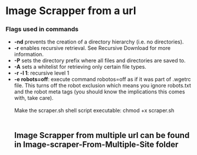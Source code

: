 <h1>Image Scrapper from a url</h1>
<h3>Flags used in commands</h3>
<ul>
  <li><b>-nd</b> prevents the creation of a directory hierarchy (i.e. no directories).</li>
  <li><b>-r</b> enables recursive retrieval. See Recursive Download for more information.</li>
  <li><b>-P</b> sets the directory prefix where all files and directories are saved to.</li>
  <li><b>-A</b> sets a whitelist for retrieving only certain file types.</li>
  <li><b>-r -l 1</b>: recursive level 1</li>
  <li><b>-e robots=off</b>: execute command robotos=off as if it was part of .wgetrc file. This turns off the robot exclusion which means you ignore robots.txt and the robot meta tags (you should know the implications this comes with, take care).</li>
<br>
Make the scraper.sh shell script executable: chmod +x scraper.sh
<br><br>
<h2>Image Scrapper from multiple url can be found in Image-scraper-From-Multiple-Site folder</h2>
